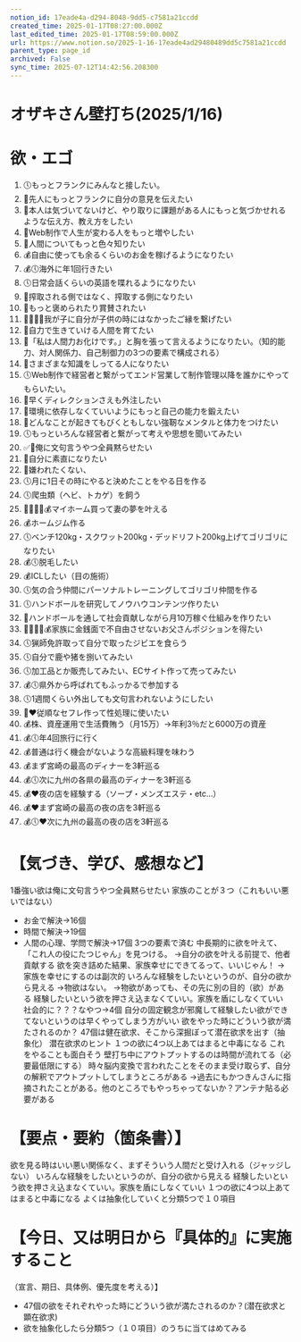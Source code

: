 ```yaml
---
notion_id: 17eade4a-d294-8048-9dd5-c7581a21ccdd
created_time: 2025-01-17T08:27:00.000Z
last_edited_time: 2025-01-17T08:59:00.000Z
url: https://www.notion.so/2025-1-16-17eade4ad29480489dd5c7581a21ccdd
parent_type: page_id
archived: False
sync_time: 2025-07-12T14:42:56.208300
---
```


# オザキさん壁打ち(2025/1/16)

# 欲・エゴ
1. 🕔もっとフランクにみんなと接したい。
1. 👤先人にもっとフランクに自分の意見を伝えたい
1. 👤本人は気づいてないけど、やり取りに課題がある人にもっと気づかせれるような伝え方、教え方をしたい
1. 👤Web制作で人生が変わる人をもっと増やしたい
1. 👤人間についてもっと色々知りたい
1. 💰自由に使っても余るくらいのお金を稼げるようになりたい
1. 💰🕔海外に年1回行きたい
1. 🕔日常会話くらいの英語を喋れるようになりたい
1. 👤搾取される側ではなく、搾取する側になりたい
1. 👤もっと褒められたり賞賛されたい
1. 🧑‍🧑‍🧒‍🧒我が子に自分が子供の時にはなかったご縁を繋げたい
1. 👤自力で生きていける人間を育てたい
1. 👤「私は人間力お化けです。」と胸を張って言えるようになりたい。（知的能力、対人関係力、自己制御力の3つの要素で構成される）
1. 👤さまざまな知識をしってる人になりたい
1. 🕔Web制作で経営者と繋がってエンド営業して制作管理以降を誰かにやってもらいたい。
1. 👤早くディレクションさえも外注したい
1. 👤環境に依存しなくていいようにもっと自己の能力を鍛えたい
1. 👤どんなことが起きてもびくともしない強靭なメンタルと体力をつけたい
1. 🕔もっといろんな経営者と繋がって考えや思想を聞いてみたい
1. ✅👤俺に文句言うやつ全員黙らせたい
1. 👤自分に素直になりたい
1. 👤嫌われたくない、
1. 🕔月に1日その時にやると決めたことをやる日を作る
1. 🕔爬虫類（ヘビ、トカゲ）を飼う
1. 🧑‍🧑‍🧒‍🧒💰マイホーム買って妻の夢を叶える
1. 💰ホームジム作る
1. 🕔ベンチ120kg・スクワット200kg・デッドリフト200kg上げてゴリゴリになりたい
1. 💰🕔脱毛したい
1. 💰ICLしたい（目の施術）
1. 🕔気の合う仲間にパーソナルトレーニングしてゴリゴリ仲間を作る
1. 🕔ハンドボールを研究してノウハウコンテンツ作りたい
1. 👤ハンドボールを通して社会貢献しながら月10万稼ぐ仕組みを作りたい
1. 🧑‍🧑‍🧒‍🧒💰家族に金銭面で不自由させないお父さんポジションを得たい
1. 🕔猟師免許取って自分で取ったジビエを食らう
1. 🕔自分で鹿や猪を捌いてみたい
1. 🕔加工品とか販売してみたい、ECサイト作って売ってみたい
1. 💰🕔県外から呼ばれてもふっかるで参加する
1. 🕔1週間くらい外出しても文句言われないようにしたい
1. 👤❤️従順なセフレ作って性処理に使いたい
1. 💰株、資産運用で生活費賄う（月15万）→年利3％だと6000万の資産
1. 💰🕔年4回旅行に行く
1. 💰普通は行く機会がないような高級料理を味わう
1. 💰まず宮崎の最高のディナーを3軒巡る
1. 💰🕔次に九州の各県の最高のディナーを3軒巡る
1. 💰❤️夜の店を経験する（ソープ・メンズエステ・etc…）
1. 💰❤️まず宮崎の最高の夜の店を3軒巡る
1. 💰🕔❤️次に九州の最高の夜の店を3軒巡る
# 【気づき、学び、感想など】
1番強い欲は俺に文句言うやつ全員黙らせたい
家族のことが３つ（これもいい悪いではない）
- お金で解決→16個
- 時間で解決→19個
- 人間の心理、学問で解決→17個
3つの要素で済む
中長期的に欲を叶えて、「これ人の役にたつじゃん」を見つける。
→自分の欲を叶える前提で、他者貢献する
欲を突き詰めた結果、家族幸せにできてるって、いいじゃん！
→家族を幸せにするのは副次的
いろんな経験をしたいというのが、自分の欲から見える
→物欲はない。
→物欲があっても、その先に別の目的（欲）がある
経験したいという欲を押さえ込まなくていい。家族を盾にしなくていい
社会的に？？？なやつ→4個
自分の固定観念が邪魔して経験したい欲ができてないというのは早くやってしまう方がいい
欲をやった時にどういう欲が満たされるのか？
47個は健在欲求、そこから深掘ぼって潜在欲求を出す（抽象化）
潜在欲求のヒント
１つの欲に4つ以上あてはまると中毒になる
これをやることも面白そう
壁打ち中にアウトプットするのは時間が流れてる（必要最低限にする）
時々脳内変換で言われたことをそのまま受け取らず、自分の解釈でアウトプットしてしまうところがある
→過去にもかつきんさんに指摘されたことがある。他のところでもやっちゃってないか？アンテナ貼る必要がある
# 【要点・要約（箇条書）】
欲を見る時はいい悪い関係なく、まずそういう人間だと受け入れる（ジャッジしない）
いろんな経験をしたいというのが、自分の欲から見える
経験したいという欲を押さえ込まなくていい。家族を盾にしなくていい
１つの欲に4つ以上あてはまると中毒になる
よくは抽象化していくと分類5つで１０項目
# 【今日、又は明日から『具体的』に実施すること
（宣言、期日、具体例、優先度を考える）】
- 47個の欲をそれぞれやった時にどういう欲が満たされるのか？(潜在欲求と顕在欲求)
- 欲を抽象化したら分類5つ（１０項目）のうちに当てはめてみる